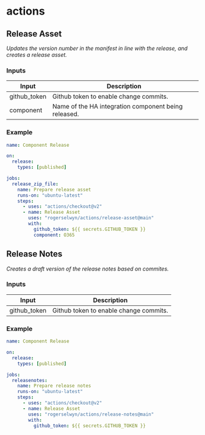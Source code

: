 # actions 

## Release Asset

_Updates the version number in the manifest in line with the release, and creates a release asset._

### Inputs

| Input          | Description                                                                        |
| -------------- | ---------------------------------------------------------------------------------- |
| github_token   | Github token to enable change commits.                                             |
| component      | Name of the HA integration component being released.                               |

### Example

```yaml
name: Component Release

on:
  release:
    types: [published]

jobs:
  release_zip_file:
    name: Prepare release asset
    runs-on: "ubuntu-latest"
    steps:
      - uses: "actions/checkout@v2"
      - name: Release Asset
        uses: "rogerselwyn/actions/release-asset@main"
        with:
          github_token: ${{ secrets.GITHUB_TOKEN }}
          component: O365
```

## Release Notes

_Creates a draft version of the release notes based on commites._

### Inputs

| Input          | Description                                                                        |
| -------------- | ---------------------------------------------------------------------------------- |
| github_token   | Github token to enable change commits.                                             |

### Example

```yaml
name: Component Release

on:
  release:
    types: [published]

jobs:
  releasenotes:
    name: Prepare release notes
    runs-on: "ubuntu-latest"
    steps:
      - uses: "actions/checkout@v2"
      - name: Release Asset
        uses: "rogerselwyn/actions/release-notes@main"
        with:
          github_token: ${{ secrets.GITHUB_TOKEN }}
```
